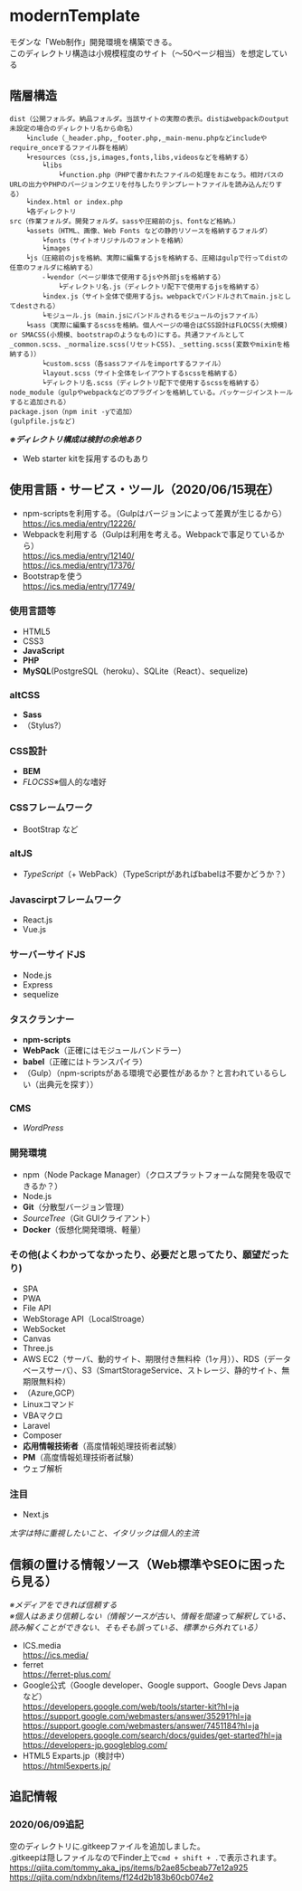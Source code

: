 # modernTemplate
モダンな「Web制作」開発環境を構築できる。  
このディレクトリ構造は小規模程度のサイト（〜50ページ相当）を想定している


## 階層構造  
~~~
dist（公開フォルダ。納品フォルダ。当該サイトの実際の表示。distはwebpackのoutput未設定の場合のディレクトリ名から命名）  
    ┕include（_header.php,_footer.php,_main-menu.phpなどincludeやrequire_onceするファイル群を格納）  
    ┕resources（css,js,images,fonts,libs,videosなどを格納する）  
        ┕libs  
            ┕function.php（PHPで書かれたファイルの処理をおこなう。相対パスのURLの出力やPHPのバージョンクエリを付与したりテンプレートファイルを読み込んだりする）  
    ┕index.html or index.php  
    ┕各ディレクトリ  
src（作業フォルダ。開発フォルダ。sassや圧縮前のjs、fontなど格納。）  
    ┕assets（HTML、画像、Web Fonts などの静的リソースを格納するフォルダ）  
        ┕fonts（サイトオリジナルのフォントを格納）  
        ┕images  
    ┕js（圧縮前のjsを格納、実際に編集するjsを格納する、圧縮はgulpで行ってdistの任意のフォルダに格納する）  
        -┕vendor（ページ単体で使用するjsや外部jsを格納する）  
            ┕ディレクトリ名.js（ディレクトリ配下で使用するjsを格納する）  
        ┕index.js（サイト全体で使用するjs。webpackでバンドルされてmain.jsとしてdestされる）  
        ┕モジュール.js（main.jsにバンドルされるモジュールのjsファイル）  
    ┕sass（実際に編集するscssを格納。個人ページの場合はCSS設計はFLOCSS(大規模) or SMACSS(小規模、bootstrapのようなもの)にする。共通ファイルとして_common.scss、_normalize.scss(リセットCSS)、_setting.scss(変数やmixinを格納する)）  
        ┕custom.scss（各sassファイルをimportするファイル）  
        ┕layout.scss（サイト全体をレイアウトするscssを格納する）  
        ┕ディレクトリ名.scss（ディレクトリ配下で使用するscssを格納する）  
node_module（gulpやwebpackなどのプラグインを格納している。パッケージインストールすると追加される）  
package.json（npm init -yで追加）  
(gulpfile.jsなど)  
~~~

_**※ディレクトリ構成は検討の余地あり**_  
- Web starter kitを採用するのもあり  


## 使用言語・サービス・ツール（2020/06/15現在）  
- npm-scriptsを利用する。（Gulpはバージョンによって差異が生じるから）  
    https://ics.media/entry/12226/  
- Webpackを利用する（Gulpは利用を考える。Webpackで事足りているから）  
    https://ics.media/entry/12140/  
    https://ics.media/entry/17376/  
- Bootstrapを使う  
    https://ics.media/entry/17749/  

###  使用言語等
- HTML5
- CSS3
- **JavaScript**
- **PHP**
- **MySQL**(PostgreSQL（heroku）、SQLite（React）、sequelize)

### altCSS
- **Sass**
- （Stylus?）

### CSS設計
- **BEM**
- _FLOCSS_※個人的な嗜好

### CSSフレームワーク
- BootStrap など

### altJS
- _TypeScript_（+ WebPack）（TypeScriptがあればbabelは不要かどうか？）

### Javascirptフレームワーク
- React.js
- Vue.js

### サーバーサイドJS
- Node.js
- Express
- sequelize

### タスクランナー
- **npm-scripts**
- **WebPack**（正確にはモジュールバンドラー）
- **babel**（正確にはトランスパイラ）
- （Gulp）（npm-scriptsがある環境で必要性があるか？と言われているらしい（出典元を探す））

### CMS
- _WordPress_

### 開発環境
- npm（Node Package Manager）（クロスプラットフォームな開発を吸収できるか？）
- Node.js
- **Git**（分散型バージョン管理）
- _SourceTree_（Git GUIクライアント）
- **Docker**（仮想化開発環境、軽量）
 
### その他(よくわかってなかったり、必要だと思ってたり、願望だったり)
- SPA
- PWA
- File API
- WebStorage API（LocalStroage）
- WebSocket
- Canvas
- Three.js
- AWS EC2（サーバ、動的サイト、期限付き無料枠（1ヶ月））、RDS（データベースサーバ）、S3（SmartStorageService、ストレージ、静的サイト、無期限無料枠）
- （Azure,GCP）
- Linuxコマンド
- VBAマクロ
- Laravel
- Composer
- **応用情報技術者**（高度情報処理技術者試験）
- **PM**（高度情報処理技術者試験）
- ウェブ解析

### 注目
- Next.js

_太字は特に重視したいこと、イタリックは個人的主流_



## 信頼の置ける情報ソース（Web標準やSEOに困ったら見る）
_※メディアをできれば信頼する_  
_※個人はあまり信頼しない（情報ソースが古い、情報を間違って解釈している、読み解くことができない、そもそも誤っている、標準から外れている）_  

- ICS.media  
    https://ics.media/  
- ferret  
    https://ferret-plus.com/  
- Google公式（Google developer、Google support、Google Devs Japanなど）  
    https://developers.google.com/web/tools/starter-kit?hl=ja  
    https://support.google.com/webmasters/answer/35291?hl=ja  
    https://support.google.com/webmasters/answer/7451184?hl=ja  
    https://developers.google.com/search/docs/guides/get-started?hl=ja  
    https://developers-jp.googleblog.com/  
- HTML5 Exparts.jp（検討中）  
    https://html5experts.jp/  


## 追記情報
### 2020/06/09追記  
空のディレクトリに.gitkeepファイルを追加しました。  
.gitkeepは隠しファイルなのでFinder上で`cmd + shift + .`で表示されます。  
https://qiita.com/tommy_aka_jps/items/b2ae85cbeab77e12a925  
https://qiita.com/ndxbn/items/f124d2b183b60cb074e2  
